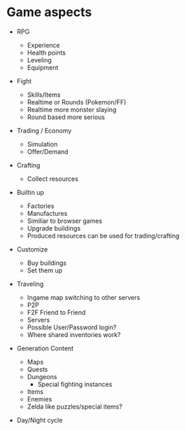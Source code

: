 # Game aspects


* RPG
	- Experience
	- Health points
	- Leveling
	- Equipment

* Fight
	- Skills/Items
	- Realtime or Rounds (Pokemon/FF)
	- Realtime more monster slaying
	- Round based more serious

* Trading / Economy
	- Simulation
	- Offer/Demand

* Crafting
	- Collect resources

* Builtin up
	- Factories
	- Manufactures
	- Similiar to browser games 
	- Upgrade buildings
	- Produced resources can be used for trading/crafting

* Customize
	- Buy buildings
	- Set them up

* Traveling
	- Ingame map switching to other servers
	- P2P 
	- F2F Friend to Friend
	- Servers
	- Possible User/Password login?
	- Where shared inventories work?

* Generation Content
	- Maps
	- Quests
	- Dungeons
		* Special fighting instances
	- Items
	- Enemies
	- Zelda like puzzles/special items?
	
* Day/Night cycle


	
